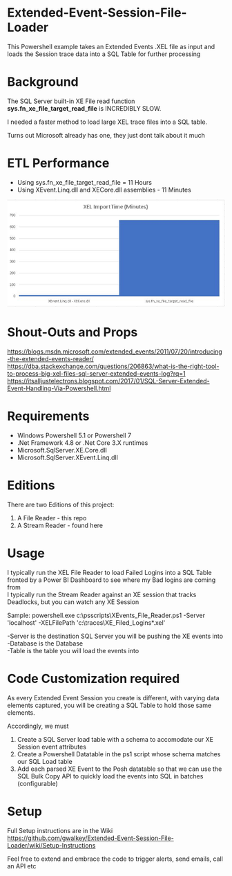 # Extended-Event-Session-File-Loader
This Powershell example takes an Extended Events .XEL file as input and loads the Session trace data into a SQL Table for further processing

# Background
The SQL Server built-in XE File read function <b>sys.fn_xe_file_target_read_file</b> is INCREDIBLY SLOW.

I needed a faster method to load large XEL trace files into a SQL table.

Turns out Microsoft already has one, they just dont talk about it much

# ETL Performance
* Using sys.fn_xe_file_target_read_file = 11 Hours
* Using XEvent.Linq.dll and XECore.dll assemblies - 11 Minutes

![alt text](https://raw.githubusercontent.com/gwalkey/SSAS_DW_Logins/master/Import_Library_Comparison.jpg)

# Shout-Outs and Props
https://blogs.msdn.microsoft.com/extended_events/2011/07/20/introducing-the-extended-events-reader/
https://dba.stackexchange.com/questions/206863/what-is-the-right-tool-to-process-big-xel-files-sql-server-extended-events-log?rq=1
https://itsalljustelectrons.blogspot.com/2017/01/SQL-Server-Extended-Event-Handling-Via-Powershell.html

  
# Requirements
* Windows Powershell 5.1 or Powershell 7
* .Net Framework 4.8 or .Net Core 3.X runtimes
* Microsoft.SqlServer.XE.Core.dll
* Microsoft.SqlServer.XEvent.Linq.dll

# Editions
There are two Editions of this project:
1) A File Reader - this repo
2) A Stream Reader - found here

# Usage
I typically run the XEL File Reader to load Failed Logins into a SQL Table fronted by a Power BI Dashboard to see where my Bad logins are coming from<br>
I typically run the Stream Reader against an XE session that tracks Deadlocks, but you can watch any XE Session

Sample:
powershell.exe c:\psscripts\XEvents_File_Reader.ps1 -Server 'localhost' -XELFilePath 'c:\traces\XE_Filed_Logins*.xel'

-Server is the destination SQL Server you will be pushing the XE events into<br>
-Database is the Database<br>
-Table is the table you will load the events into<br>

# Code Customization required
As every Extended Event Session you create is different, with varying data elements captured, you will be creating a SQL Table to hold those same elements.

Accordingly, we must 
1) Create a SQL Server load table with a schema to accomodate our XE Session event attributes
2) Create a Powershell Datatable in the ps1 script whose schema matches our SQL Load table
3) Add each parsed XE Event to the Posh datatable so that we can use the SQL Bulk Copy API to quickly load the events into SQL in batches (configurable)

# Setup
Full Setup instructions are in the Wiki<br>
https://github.com/gwalkey/Extended-Event-Session-File-Loader/wiki/Setup-Instructions

Feel free to extend and embrace the code to trigger alerts, send emails, call an API etc
